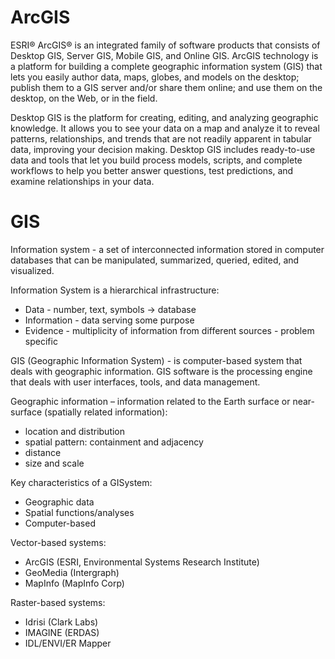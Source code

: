 # ArcGIS

ESRI® ArcGIS® is an integrated family of software products that consists of Desktop GIS, Server GIS, Mobile GIS, and Online GIS. ArcGIS technology is a platform for building a complete geographic information system (GIS) that lets you easily author data, maps, globes, and models on the desktop; publish them to a GIS server and/or share them online; and use them on the desktop, on the Web, or in the field. 

Desktop GIS is the platform for creating, editing, and analyzing geographic knowledge. It allows you to see your data on a map and analyze it to reveal patterns, relationships, and trends that are not readily apparent in tabular data, improving your decision making. Desktop GIS includes ready-to-use data and tools that let you build process models, scripts, and complete workflows to help you better answer questions, test predictions, and examine relationships in your data.

# GIS

Information system - a set of interconnected  information stored in computer databases that can be manipulated, summarized, queried, edited, and visualized.

Information System is a hierarchical infrastructure:
- Data - number, text, symbols -> database
- Information - data serving some purpose
- Evidence - multiplicity of information from different sources - problem specific

GIS (Geographic Information System) - is computer-based system that deals with geographic information. GIS software is the processing engine that deals with user interfaces, tools, and data management. 

Geographic information – information related to the Earth surface or near-surface (spatially related information):
- location and distribution
- spatial pattern: containment and adjacency
- distance
- size and scale

Key characteristics of a GISystem:
- Geographic data
- Spatial functions/analyses
- Computer-based

Vector-based systems:
- ArcGIS (ESRI, Environmental Systems Research Institute)
- GeoMedia (Intergraph)
- MapInfo (MapInfo Corp)

Raster-based systems:
- Idrisi (Clark Labs)
- IMAGINE (ERDAS)
- IDL/ENVI/ER Mapper
